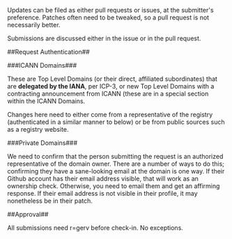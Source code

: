 Updates can be filed as either pull requests or issues, at the submitter's preference. Patches often need to be tweaked, so a pull request is not necessarily better.

Submissions are discussed either in the issue or in the pull request.

##Request Authentication##

###ICANN Domains###

These are Top Level Domains (or their direct, affiliated subordinates) that are **delegated by the IANA**, per ICP-3, or new Top Level Domains with a contracting announcement from ICANN (these are in a special section within the ICANN Domains.  

Changes here need to either come from a representative of the registry (authenticated in a similar manner to below) or be from public sources such as a registry website.

###Private Domains###

We need to confirm that the person submitting the request is an authorized representative of the domain owner. There are a number of ways to do this; confirming they have a sane-looking email at the domain is one way. If their Github account has their email address visible, that will work as an ownership check.  Otherwise, you need to email them and get an affirming response. If their email address is not visible in their profile, it may nonetheless be in their patch.

##Approval##

All submissions need r=gerv before check-in.  No exceptions.